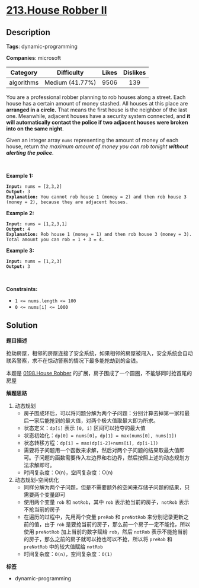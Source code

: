 # [213.House Robber II](https://leetcode.com/problems/house-robber-ii/description/)

## Description

**Tags**: dynamic-programming

**Companies**: microsoft

|  Category  |   Difficulty    | Likes | Dislikes |
| :--------: | :-------------: | :---: | :------: |
| algorithms | Medium (41.77%) | 9506  |   139    |

<p>You are a professional robber planning to rob houses along a street. Each house has a certain amount of money stashed. All houses at this place are <strong>arranged in a circle.</strong> That means the first house is the neighbor of the last one. Meanwhile, adjacent houses have a security system connected, and&nbsp;<b>it will automatically contact the police if two adjacent houses were broken into on the same night</b>.</p>
<p>Given an integer array <code>nums</code> representing the amount of money of each house, return <em>the maximum amount of money you can rob tonight <strong>without alerting the police</strong></em>.</p>
<p>&nbsp;</p>
<p><strong class="example">Example 1:</strong></p>
<pre><code><strong>Input:</strong> nums = [2,3,2]
<strong>Output:</strong> 3
<strong>Explanation:</strong> You cannot rob house 1 (money = 2) and then rob house 3 (money = 2), because they are adjacent houses.</code></pre>
<p><strong class="example">Example 2:</strong></p>
<pre><code><strong>Input:</strong> nums = [1,2,3,1]
<strong>Output:</strong> 4
<strong>Explanation:</strong> Rob house 1 (money = 1) and then rob house 3 (money = 3).
Total amount you can rob = 1 + 3 = 4.</code></pre>
<p><strong class="example">Example 3:</strong></p>
<pre><code><strong>Input:</strong> nums = [1,2,3]
<strong>Output:</strong> 3</code></pre>
<p>&nbsp;</p>
<p><strong>Constraints:</strong></p>
<ul>
  <li><code>1 &lt;= nums.length &lt;= 100</code></li>
  <li><code>0 &lt;= nums[i] &lt;= 1000</code></li>
</ul>

## Solution

**题目描述**

抢劫房屋，相邻的房屋连接了安全系统，如果相邻的房屋被闯入，安全系统会自动联系警察，求不在惊动警察的情况下最多能抢劫到的金钱。

本题是 [0198.House Robber](./0198.house-robber.md) 的扩展，房子围成了一个圆圈，不能够同时抢首尾的房屋

**解题思路**

1. 动态规划
   - 房子围成环后，可以将问题分解为两个子问题：分别计算去掉第一家和最后一家后能抢到的最大值，对两个极大值取最大即为所求。
   - 状态定义：`dp[i]` 表示 `[0, i]` 区间可以抢夺的最大值
   - 状态初始化：`dp[0] = nums[0]`，`dp[1] = max(nums[0], nums[1])`
   - 状态转移方程：`dp[i] = max(dp[i-2]+nums[i], dp[i-1])`
   - 需要将子问题用一个函数来求解，然后对两个子问题的结果取最大值即可。子问题的函数需要传入左边界和右边界，然后按照上述的动态规划方法求解即可。
   - 时间复杂度：O(n)，空间复杂度：O(n)
2. 动态规划-空间优化
   - 同样分解为两个子问题，但是不需要额外的空间来存储子问题的结果，只需要两个变量即可
   - 使用两个变量 `rob` 和 `notRob`，其中 `rob` 表示抢当前的房子，`notRob` 表示不抢当前的房子
   - 在遍历的过程中，先用两个变量 `preRob` 和 `preNotRob` 来分别记录更新之前的值，由于 `rob` 是要抢当前的房子，那么前一个房子一定不能抢，所以使用 `preNotRob` 加上当前的数字赋给 `rob`，然后 `notRob` 表示不能抢当前的房子，那么之前的房子就可以抢也可以不抢，所以将 `preRob` 和 `preNotRob` 中的较大值赋给 `notRob`
   - 时间复杂度：`O(n)`，空间复杂度：`O(1)`

**标签**

- dynamic-programming
